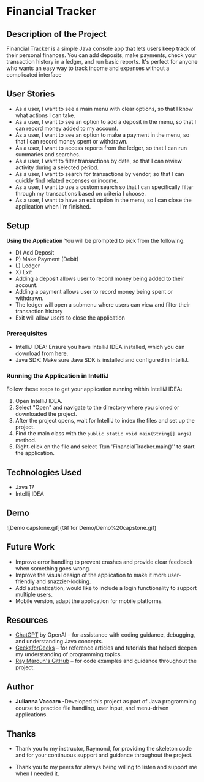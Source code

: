 # Financial Tracker

## Description of the Project

Financial Tracker is a simple Java console app that lets users keep track of their personal finances. You can add deposits, make payments, check your transaction history in a ledger, and run basic reports. It's perfect for anyone who wants an easy way to track income and expenses without a complicated interface

## User Stories

- As a user, I want to see a main menu with clear options, so that I know what actions I can take.
- As a user, I want to see an option to add a deposit in the menu, so that I can record money added to my account.
- As a user, I want to see an option to make a payment in the menu, so that I can record money spent or withdrawn.
- As a user, I want to access reports from the ledger, so that I can run summaries and searches.
- As a user, I want to filter transactions by date, so that I can review activity during a selected period.
- As a user, I want to search for transactions by vendor, so that I can quickly find related expenses or income.
- As a user, I want to use a custom search so that I can specifically filter through my transactions based on criteria I choose.
- As a user, I want to have an exit option in the menu, so I can close the application when I’m finished.



## Setup
**Using the Application**
You will be prompted to pick from the following:
- D) Add Deposit
- P) Make Payment (Debit)
- L) Ledger
- X) Exit
- Adding a deposit allows user to record money being added to their account.
- Adding a payment allows user to record money being spent or withdrawn.
- The ledger will open a submenu where users can view and filter their transaction history
- Exit will allow users to close the application

### Prerequisites

- IntelliJ IDEA: Ensure you have IntelliJ IDEA installed, which you can download from [here](https://www.jetbrains.com/idea/download/).
- Java SDK: Make sure Java SDK is installed and configured in IntelliJ.

### Running the Application in IntelliJ

Follow these steps to get your application running within IntelliJ IDEA:

1. Open IntelliJ IDEA.
2. Select "Open" and navigate to the directory where you cloned or downloaded the project.
3. After the project opens, wait for IntelliJ to index the files and set up the project.
4. Find the main class with the `public static void main(String[] args)` method.
5. Right-click on the file and select 'Run 'FinancialTracker.main()'' to start the application.

## Technologies Used

- Java 17
- Intellij IDEA

## Demo

![Demo capstone.gif](Gif for Demo/Demo%20capstone.gif)

## Future Work
- Improve error handling to prevent crashes and provide clear feedback when something goes wrong.
- Improve the visual design of the application to make it more user-friendly and snazzier-looking.
- Add authentication, would like to include a login functionality to support multiple users.
- Mobile version, adapt the application for mobile platforms.


## Resources
- [ChatGPT](https://openai.com/chatgpt) by OpenAI – for assistance with coding guidance, debugging, and understanding Java concepts.
- [GeeksforGeeks](https://www.geeksforgeeks.org/) – for reference articles and tutorials that helped deepen my understanding of programming topics.
- [Ray Maroun's GitHub](https://github.com/RayMaroun) – for code examples and guidance throughout the project.

## Author
- **Julianna Vaccaro** -Developed this project as part of Java programming course to practice file handling, user input, and menu-driven applications.

## Thanks
- Thank you to my instructor, Raymond, for providing the skeleton code and for your continuous support and guidance throughout the project.

- Thank you to my peers for always being willing to listen and support me when I needed it.
 